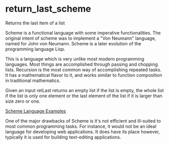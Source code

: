 # return_last_scheme
Returns the last item of a list

Scheme is a functional language with some imperative functionalities. The original intent of scheme was to 
implement a "Von Neumann" language, named for John von Neumann. Scheme is a later evolution of the programming language Lisp.

This is a language which is very unlike most modern programming languages. Most things are
accomplished through passing and chopping lists. Recursion is the most common way of accomplishing repeated tasks. 
It has a mathematical flavor to it, and works similar to function composition in traditional mathematics.

Given an input retLast returns an empty list if the list is empty, the whole list if the list is only one element or
the last element of the list if it is larger than size zero or one.

[Scheme Language Examples](https://www.cs.cmu.edu/Groups/AI/html/r4rs/r4rs_6.html "Scheme Language")

One of the major drawbacks of Scheme is it's not efficient and ill-suited to most common programming tasks. For instance,
it would not be an ideal language for developing web applications. It does have its place however, typically it is used for
building text-editing applications.
